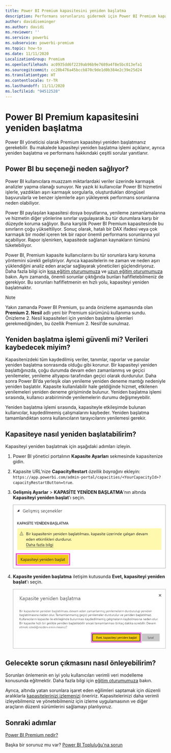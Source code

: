 ```yaml
---
title: Power BI Premium kapasitesini yeniden başlatma
description: Performans sorunlarını gidermek için Power BI Premium kapasitesinin nasıl yeniden başlatılacağını öğrenin.
author: davidiseminger
ms.author: davidi
ms.reviewer: ''
ms.service: powerbi
ms.subservice: powerbi-premium
ms.topic: how-to
ms.date: 11/11/2020
LocalizationGroup: Premium
ms.openlocfilehash: ac0935dd6f2239ab96b9e7689a4f8e5bc013efa1
ms.sourcegitcommit: cc20b476a45bccb870c9de1d0b384e2c39e25d24
ms.translationtype: HT
ms.contentlocale: tr-TR
ms.lasthandoff: 11/11/2020
ms.locfileid: "94512528"
---
```

# <a name="restart-a-power-bi-premium-capacity"></a>Power BI Premium kapasitesini yeniden başlatma

Power BI yöneticisi olarak Premium kapasiteyi yeniden başlatmanız gerekebilir. Bu makalede kapasiteyi yeniden başlatma işlemi açıklanır, ayrıca yeniden başlatma ve performans hakkındaki çeşitli sorular yanıtlanır.

## <a name="why-does-power-bi-provide-this-option"></a>Power BI bu seçeneği neden sağlıyor?

Power BI kullanıcılara muazzam miktarlardaki veriler üzerinde karmaşık analizler yapma olanağı sunuyor. Ne yazık ki kullanıcılar Power BI hizmetini işlerle, yazdıkları aşırı karmaşık sorgularla, oluşturdukları döngüsel başvurularla ve benzer işlemlerle aşırı yükleyerek performans sorunlarına neden olabiliyor.

Power BI paylaşılan kapasitesi dosya boyutlarına, yenileme zamanlamalarına ve hizmetin diğer yönlerine sınırlar uygulayarak bu tür durumlara karşı bir düzeyde koruma sağlıyor. Buna karşılık Power BI Premium kapasitesinde bu sınırların çoğu yükseltiliyor. Sonuç olarak, hatalı bir DAX ifadesi veya çok karmaşık bir model içeren tek bir rapor önemli performans sorunlarına yol açabiliyor. Rapor işlenirken, kapasitede sağlanan kaynakların tümünü tüketebiliyor. 

Power BI, Premium kapasite kullanıcılarını bu tür sorunlara karşı koruma yöntemini sürekli geliştiriyor. Ayrıca kapasitelerin ne zaman ve neden aşırı yüklendiğini analiz eden araçlar sağlayarak yöneticileri güçlendiriyoruz. Daha fazla bilgi için [kısa eğitim oturumumuza](https://www.youtube.com/watch?v=UgsjMbhi_Bk&feature=youtu.be) ve [uzun eğitim oturumumuza](https://powerbi.tips/2018/07/) bakın. Aynı zamanda, önemli sorunlar çıktığında bunları hafifletebilmeniz de gerekiyor. Bu sorunları hafifletmenin en hızlı yolu, kapasiteyi yeniden başlatmaktır.

> [!NOTE]
> Yakın zamanda Power BI Premium, şu anda önizleme aşamasında olan **Premium 2. Nesil** adlı yeni bir Premium sürümünü kullanıma sundu. Önizleme 2. Nesil kapasiteleri için yeniden başlatma işlemleri gerekmediğinden, bu özellik Premium 2. Nesil’de sunulmaz.

## <a name="is-the-restart-process-safe-will-i-lose-any-data"></a>Yeniden başlatma işlemi güvenli mi? Verileri kaybedecek miyim?

Kapasitenizdeki tüm kaydedilmiş veriler, tanımlar, raporlar ve panolar yeniden başlatma sonrasında olduğu gibi korunur. Bir kapasiteyi yeniden başlattığınızda, çoğu durumda devam eden zamanlanmış ve geçici yenilemeler, yenileme altyapısı tarafından geçici olarak durdurulur. Daha sonra Power BI’da yerleşik olan yenileme yeniden deneme mantığı nedeniyle yeniden başlatılır. Kapasite kullanılabilir hale geldiğinde hizmet, etkilenen yenilemeleri yeniden deneme girişiminde bulunur. Yeniden başlatma işlemi sırasında, kullanıcı arabiriminde yenilemelerin durumu değişmeyebilir. 

Yeniden başlatma işlemi sırasında, kapasiteyle etkileşimde bulunan kullanıcılar, kaydedilmemiş çalışmalarını kaybeder. Yeniden başlatma tamamlandıktan sonra kullanıcıların tarayıcılarını yenilemesi gerekir.

## <a name="how-do-i-restart-a-capacity"></a>Kapasiteye nasıl yeniden başlatabilirim?

Kapasiteyi yeniden başlatmak için aşağıdaki adımları izleyin.

1. Power BI yönetici portalının **Kapasite Ayarları** sekmesinde kapasitenize gidin. 

1. Kapasite URL’nize **CapacityRestart** *özellik bayrağını* ekleyin: `https://app.powerbi.com/admin-portal/capacities/<YourCapacityId>?capacityRestartButton=true`.

1. **Gelişmiş Ayarlar** > **KAPASİTE YENİDEN BAŞLATMA**'nın altında **Kapasiteyi yeniden başlat**'ı seçin.

    ![Kapasiteyi yeniden başlat](media/service-admin-premium-restart/restart-capacity.png)

1. **Kapasite yeniden başlatma** iletişim kutusunda **Evet, kapasiteyi yeniden başlat**'ı seçin.

    ![Yeniden başlatma işlemini onaylama](media/service-admin-premium-restart/confirm-restart.png)

## <a name="how-can-i-prevent-issues-from-happening-in-the-future"></a>Gelecekte sorun çıkmasını nasıl önleyebilirim?

Sorunları önlemenin en iyi yolu kullanıcıları verimli veri modelleme konusunda eğitmektir. Daha fazla bilgi için [eğitim oturumumuza](https://powerbi.tips/2018/07/) bakın.

Ayrıca, altında yatan sorunlara işaret eden eğilimleri saptamak için düzenli aralıklarla [kapasitelerinizi izlemenizi](service-admin-premium-monitor-capacity.md) öneririz. Kapasitelerinizi daha verimli izleyebilmeniz ve yönetebilmeniz için izleme uygulamasının ve diğer araçların düzenli sürümlerini sağlamayı planlıyoruz.

## <a name="next-steps"></a>Sonraki adımlar

[Power BI Premium nedir?](service-premium-what-is.md)

Başka bir sorunuz mu var? [Power BI Topluluğu'na sorun](https://community.powerbi.com/)
